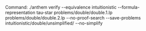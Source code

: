 Command: ./anthem verify --equivalence intuitionistic --formula-representation tau-star problems/double/double.1.lp problems/double/double.2.lp  --no-proof-search --save-problems intuitionistic/double/unsimplified/ --no-simplify